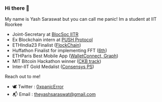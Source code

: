 ### Hi there 👋

My name is Yash Saraswat but you can call me panic! Im a student at IIT Roorkee
- Joint-Secretary at [BlocSoc IITR](https://blocsoc.iitr.ac.in/)
- Ex Blockchain intern at [PUSH Protocol](https://push.org/)
- ETHIndia23 Finalist ([FlockChain](https://devfolio.co/projects/flockchain-88eb))
- Huffathon Finalist for implementing FFT ([6th](https://github.com/Prabhat1308/Huffathon_23))
- ETHParis Best Mobile App ([WalletConnect, Graph](https://ethglobal.com/showcase/zkmask-0x1z4))
- MIT Bitcoin Hackathon winner ([CKB track](https://devpost.com/software/ckbsafe))
- Inter-IIT Gold Medalist ([Consensys PS](https://github.com/Bisht13/Inter-IIT-2k23))

Reach out to me!
- 🕊️ Twitter : [0xpanicError](https://twitter.com/0xpanicError)
- 📬 Email : theyashsaraswat@gmail.com



